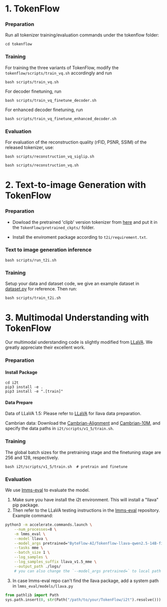 # 1. TokenFlow

### Preparation

Run all tokenizer training/evaluation commands under the tokenflow folder:

```
cd tokenflow
```

### Training

For training the three variants of TokenFlow, modify the `tokenflow/scripts/train_vq.sh` accordingly and run

```
bash scripts/train_vq.sh
```

For decoder finetuning, run

```
bash scripts/train_vq_finetune_decoder.sh
```

For enhanced decoder finetuning, run

```
bash scripts/train_vq_finetune_enhanced_decoder.sh
```

### Evaluation

For evaluation of the reconstruction quality (rFID, PSNR, SSIM) of the released tokenizer, use:
```
bash scripts/reconstruction_vq_siglip.sh

bash scripts/reconstruction_vq.sh
```


# 2. Text-to-image Generation with TokenFlow

### Preparation

 - Dowload the pretrained 'clipb' version tokenizer from [here](https://huggingface.co/ByteFlow-AI/TokenFlow) and put it in the `TokenFlow/pretrained_ckpts/` folder.

- Install the enviroment package according to `t2i/requirement.txt`.


### Text to image generation inference
```
bash scripts/run_t2i.sh
```


### Training
 Setup your data and dataset code, we give an example dataset in [dataset.py](t2i/llava_t2i/dataset/dataset.py) for reference. Then run:

```
bash scripts/train_t2i.sh
```

# 3. Multimodal Understanding with TokenFlow

Our multimodal understanding code is slightly modified from [LLaVA](https://github.com/haotian-liu/LLaVA). We greatly appreciate their excellent work.

### Preparation

#### Install Package
```
cd i2t
pip3 install -e . 
pip3 install -e ".[train]" 
```
#### Data Prepare

Data of LLaVA 1.5: Please refer to [LLaVA](https://github.com/haotian-liu/LLaVA) for llava data preparation.

Cambrian data: Download the [Cambrian-Alignment](https://huggingface.co/datasets/nyu-visionx/Cambrian-Alignment/) and [Cambrian-10M](https://huggingface.co/datasets/nyu-visionx/Cambrian-10M), and specify the data paths in `i2t/scripts/v1_5/train.sh`.

### Training

The global batch sizes for the pretraining stage and the finetuning stage are 256 and 128, respectively.
```
bash i2t/scripts/v1_5/train.sh  # pretrain and finetune 
```


### Evaluation

We use [lmms-eval](https://github.com/EvolvingLMMs-Lab/lmms-eval.git) to evaluate the model.

1. Make sure you have install the i2t environment. This will install a "llava" pip package.
2. Then refer to the LLaVA testing instructions in the [lmms-eval](https://github.com/EvolvingLMMs-Lab/lmms-eval.git) repository. Example command:
```bash
python3 -m accelerate.commands.launch \
    --num_processes=8 \
    -m lmms_eval \
    --model llava \
    --model_args pretrained="ByteFlow-AI/Tokenflow-llava-qwen2.5-14B-finetuning",conv_template="qwen_2_5" \
    --tasks mme \
    --batch_size 1 \
    --log_samples \
    --log_samples_suffix llava_v1.5_mme \
    --output_path ./logs/
    # you can also change the `--model_args pretrained=` to local path of your model.
```

3. In case lmms-eval repo can't find the llava package, add a system path in `lmms_eval/models/llava.py`
```python
from pathlib import Path
sys.path.insert(0, str(Path("/path/to/your/TokenFlow/i2t").resolve()))
```
